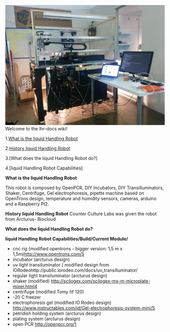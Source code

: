 ![](https://github.com/cclrobotics/lhr-docs/blob/master/Image/PedroSkypeImages/Pedroskype4.jpg?raw=true)
Welcome to the lhr-docs wiki!

1.[What is the liquid Handling Robot](#what-is-lhr)

2.[History liquid Handling Robot](https://github.com/cclrobotics/lhr-docs/wiki/Things1)

3.[What does the liquid Handling Robot do?]

4.[liquid Handling Robot Capabilities]



<a id="what-is-lhr"></a>
**What is the liquid Handling Robot**

This robot is composed by OpenPCR, DIY Incubators, DIY Transilluminators, Shaker, Centrifuge, Gel electrophoresis, pipette machine based on OpenTrons design, temperature and humidity sensors, cameras, arduino and a Raspberry PI2.


**History liquid Handling Robot**
Counter Culture Labs was given the robot from Arcturus- Biocloud 

**What does the liquid Handling Robot do?**

**liquid Handling Robot Capabilities/Build/Current Module/**


- cnc rig (modified opentrons - bigger version: 1,5 m x 1,5m)http://www.opentrons.com/5 
- incubator (arcturus design) 
- uv light transiluminator ( modified design from IORodeohttp://public.iorodeo.com/docs/uv_transilluminator/
- regular light transiluminator (arcturus design)
- shaker (modified) http://scilogex.com/scilogex-mx-m-microplate-mixer.html4
- centrifuge (modified Tomy hf 120)
- -20 C freezer
- electrophoresis gel (modified IO Rodeo design) http://www.instructables.com/id/Gel-electrophoresis-system-mini/5
- petridish holding system (arcturus design)
- plating system (arcturus design)
- open PCR http://openpcr.org/1



